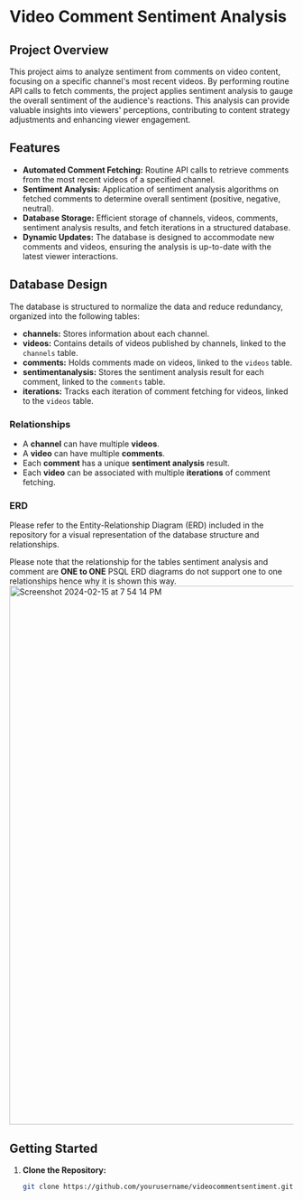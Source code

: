 # Video Comment Sentiment Analysis

## Project Overview

This project aims to analyze sentiment from comments on video content, focusing on a specific channel's most recent videos. By performing routine API calls to fetch comments, the project applies sentiment analysis to gauge the overall sentiment of the audience's reactions. This analysis can provide valuable insights into viewers' perceptions, contributing to content strategy adjustments and enhancing viewer engagement.

## Features

- **Automated Comment Fetching:** Routine API calls to retrieve comments from the most recent videos of a specified channel.
- **Sentiment Analysis:** Application of sentiment analysis algorithms on fetched comments to determine overall sentiment (positive, negative, neutral).
- **Database Storage:** Efficient storage of channels, videos, comments, sentiment analysis results, and fetch iterations in a structured database.
- **Dynamic Updates:** The database is designed to accommodate new comments and videos, ensuring the analysis is up-to-date with the latest viewer interactions.

## Database Design

The database is structured to normalize the data and reduce redundancy, organized into the following tables:

- **channels:** Stores information about each channel.
- **videos:** Contains details of videos published by channels, linked to the `channels` table.
- **comments:** Holds comments made on videos, linked to the `videos` table.
- **sentimentanalysis:** Stores the sentiment analysis result for each comment, linked to the `comments` table.
- **iterations:** Tracks each iteration of comment fetching for videos, linked to the `videos` table.

### Relationships

- A **channel** can have multiple **videos**.
- A **video** can have multiple **comments**.
- Each **comment** has a unique **sentiment analysis** result.
- Each **video** can be associated with multiple **iterations** of comment fetching.

### ERD

Please refer to the Entity-Relationship Diagram (ERD) included in the repository for a visual representation of the database structure and relationships.

Please note that the relationship for the tables sentiment analysis and comment are **ONE to ONE** PSQL ERD diagrams do not support one to one relationships hence why it is shown this way.
<img width="954" alt="Screenshot 2024-02-15 at 7 54 14 PM" src="https://github.com/way213/Youtube-Comment-Analysis/assets/108505154/826290c7-4548-4e60-8f61-717194db24be">

## Getting Started

1. **Clone the Repository:**
   ```bash
   git clone https://github.com/yourusername/videocommentsentiment.git

